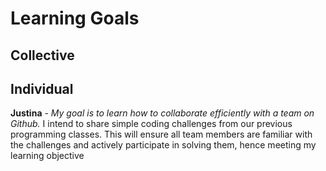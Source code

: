 # Learning Goals

## Collective

## Individual

**Justina** - *My goal is to learn how to collaborate efficiently with a team on
Github.*
I intend to share simple coding challenges from our previous programming classes.
This will ensure all team members are familiar with the challenges and actively
participate in solving them, hence meeting my learning objective
